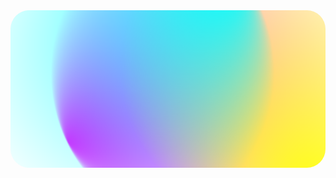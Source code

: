 <div id="header" align="center" >
  <img src="assets/box-title.svg" style="border-radius: 30px"/>
</div>
